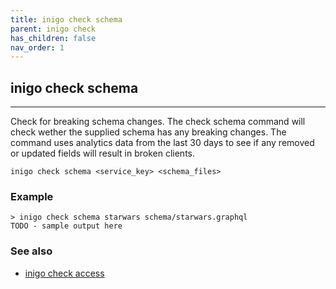 ```yaml
---
title: inigo check schema
parent: inigo check
has_children: false
nav_order: 1
---
```


## inigo check schema
---
Check for breaking schema changes.
The check schema command will check wether the supplied schema has any breaking changes. The command uses analytics data from the last 30 days to see if any removed or updated fields will result in broken clients. 
```
inigo check schema <service_key> <schema_files>
```

### Example
```
> inigo check schema starwars schema/starwars.graphql
TODO - sample output here
```

### See also
- [inigo check access](/cli_inigo_check_access.html)
